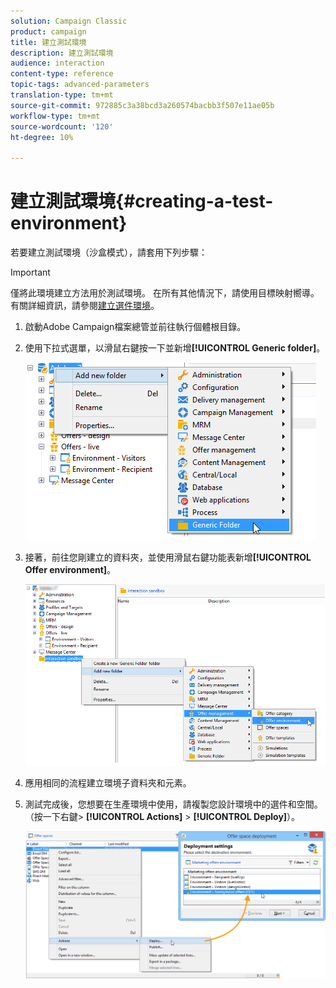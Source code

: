 ```yaml
---
solution: Campaign Classic
product: campaign
title: 建立測試環境
description: 建立測試環境
audience: interaction
content-type: reference
topic-tags: advanced-parameters
translation-type: tm+mt
source-git-commit: 972885c3a38bcd3a260574bacbb3f507e11ae05b
workflow-type: tm+mt
source-wordcount: '120'
ht-degree: 10%

---
```



# 建立測試環境{#creating-a-test-environment}

若要建立測試環境（沙盒模式），請套用下列步驟：

>[!IMPORTANT]
>
>僅將此環境建立方法用於測試環境。 在所有其他情況下，請使用目標映射嚮導。 有關詳細資訊，請參閱[建立選件環境](../../interaction/using/live-design-environments.md#creating-an-offer-environment)。

1. 啟動Adobe Campaign檔案總管並前往執行個體根目錄。
1. 使用下拉式選單，以滑鼠右鍵按一下並新增&#x200B;**[!UICONTROL Generic folder]**。

   ![](assets/offer_env_creation_001.png)

1. 接著，前往您剛建立的資料夾，並使用滑鼠右鍵功能表新增&#x200B;**[!UICONTROL Offer environment]**。

   ![](assets/offer_env_creation_001bis.png)

1. 應用相同的流程建立環境子資料夾和元素。
1. 測試完成後，您想要在生產環境中使用，請複製您設計環境中的選件和空間。 （按一下右鍵> **[!UICONTROL Actions]** > **[!UICONTROL Deploy]**）。

   ![](assets/migration_interaction_5.png)

